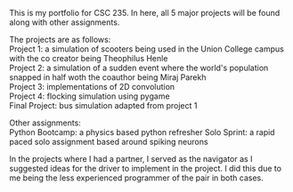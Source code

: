 This is my portfolio for CSC 235. In here, all 5 major projects will be found along with other assignments.

The projects are as follows:<br />
Project 1: a simulation of scooters being used in the Union College campus with the co creator being Theophilus Henle<br />
Project 2: a simulation of a sudden event where the world's population snapped in half woth the coauthor being Miraj Parekh<br/>
Project 3: implementations of 2D convolution<br />
Project 4: flocking simulation using pygame<br />
Final Project: bus simulation adapted from project 1

Other assignments:<br />
Python Bootcamp: a physics based python refresher
Solo Sprint: a rapid paced solo assignment based around spiking neurons

In the projects where I had a partner, I served as the navigator as I suggested ideas for the driver to implement in the project. I did this due to me being the less experienced programmer of the pair in both cases.
